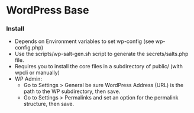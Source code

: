# WordPress Base #


### Install ###
* Depends on Environment variables to set wp-config (see wp-config.php)
* Use the scripts/wp-salt-gen.sh script to generate the secrets/salts.php file.
* Requires you to install the core files in a subdirectory of public/ (with wpcli or manually)
* WP Admin:
    * Go to Settings > General be sure WordPress Address (URL) is the path to the WP subdirectory, then save.
    * Go to Settings > Permalinks and set an option for the permalink structure, then save.
